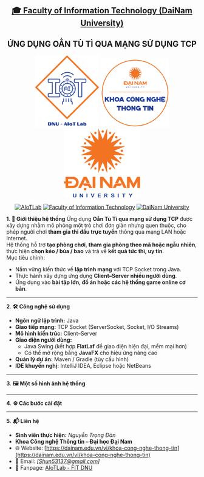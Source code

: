 <h2 align="center">
    <a href="https://dainam.edu.vn/vi/khoa-cong-nghe-thong-tin">
    🎓 Faculty of Information Technology (DaiNam University)
    </a>
</h2>
<h2 align="center">
   ỨNG DỤNG OẲN TÙ TÌ QUA MẠNG SỬ DỤNG TCP
</h2>
<div align="center">
    <p align="center">
        <img src="docs/aiotlab_logo.png" alt="AIoTLab Logo" width="170"/>
        <img src="docs/fitdnu_logo.png" alt="AIoTLab Logo" width="180"/>
        <img src="docs/dnu_logo.png" alt="DaiNam University Logo" width="200"/>
    </p>

[![AIoTLab](https://img.shields.io/badge/AIoTLab-green?style=for-the-badge)](https://www.facebook.com/DNUAIoTLab)
[![Faculty of Information Technology](https://img.shields.io/badge/Faculty%20of%20Information%20Technology-blue?style=for-the-badge)](https://dainam.edu.vn/vi/khoa-cong-nghe-thong-tin)
[![DaiNam University](https://img.shields.io/badge/DaiNam%20University-orange?style=for-the-badge)](https://dainam.edu.vn)

</div>

**1**. **📖 Giới thiệu hệ thống**
Ứng dụng **Oẳn Tù Tì qua mạng sử dụng TCP** được xây dựng nhằm mô phỏng một trò chơi đơn giản nhưng quen thuộc, cho phép người chơi **tham gia thi đấu trực tuyến** thông qua mạng LAN hoặc Internet.  
Hệ thống hỗ trợ **tạo phòng chơi**, **tham gia phòng theo mã hoặc ngẫu nhiên**, thực hiện **chọn kéo / búa / bao** và trả về **kết quả tức thì, uy tín**.  
Mục tiêu chính:
- Nắm vững kiến thức về **lập trình mạng** với TCP Socket trong Java.  
- Thực hành xây dựng ứng dụng **Client–Server nhiều người dùng**.  
- Ứng dụng vào **bài tập lớn, đồ án hoặc các hệ thống game online cơ bản**.  

---

**2**. **🛠️ Công nghệ sử dụng**
- **Ngôn ngữ lập trình:** Java  
- **Giao tiếp mạng:** TCP Socket (ServerSocket, Socket, I/O Streams)  
- **Mô hình kiến trúc:** Client–Server  
- **Giao diện người dùng:**  
  - Java Swing (kết hợp **FlatLaf** để giao diện hiện đại, mềm mại hơn)  
  - Có thể mở rộng bằng **JavaFX** cho hiệu ứng nâng cao  
- **Quản lý dự án:** Maven / Gradle (tùy cấu hình)  
- **IDE khuyến nghị:** IntelliJ IDEA, Eclipse hoặc NetBeans  

---
**3**. **🖼️ Một số hình ảnh hệ thống**

---
**4**. **⚙️ Các bước cài đặt**

---
**5**. **📬 Liên hệ**
- **Sinh viên thực hiện:** *Nguyễn Trọng Đàn* 
- **Khoa Công nghệ Thông tin – Đại học Đại Nam**  
- 🌐 Website: [https://dainam.edu.vn/vi/khoa-cong-nghe-thong-tin](https://dainam.edu.vn/vi/khoa-cong-nghe-thong-tin)  
- 📧 Email: *[Shun53137@gmail.com]*  
- 📱 Fanpage: [AIoTLab - FIT DNU](https://www.facebook.com/DNUAIoTLab)  

